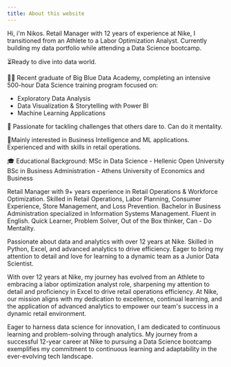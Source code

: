 ```yaml
---
title: About this website
---
```

Hi, i'm Nikos. Retail Manager with 12 years of experience at Nike, I transitioned from an Athlete to a Labor Optimization Analyst. Currently building my data portfolio while attending a Data Science bootcamp.

⏳Ready to dive into data world. 
 
🏋️‍♀️ Recent graduate of Big Blue Data Academy, completing an intensive 500-hour Data Science training program focused on:
 - Exploratory Data Analysis
 - Data Visualization & Storytelling with Power BI
 - Machine Learning Applications

💪 Passionate for tackling challenges that others dare to. Can do it mentality. 

🚀Mainly interested in Business Intelligence and ML applications. Experienced and with skills in retail operations.

🎓 Educational Background:
MSc in Data Science - Hellenic Open University
BSc in Business Administration - Athens University of Economics and Business


Retail Manager with 9+ years experience in Retail Operations & Workforce Optimization. Skilled in Retail Operations, Labor Planning, Consumer Experience, Store Management, and Loss Prevention. Bachelor in Business Administration specialized in Information Systems Management. Fluent in English. Quick Learner, Problem Solver, Out of the Box thinker, Can - Do Mentality.

Passionate about data and analytics with over 12 years at Nike. Skilled in Python, Excel, and advanced analytics to drive efficiency. Eager to bring my attention to detail and love for learning to a dynamic team as a Junior Data Scientist.

With over 12 years at Nike, my journey has evolved from an Athlete to embracing a labor optimization analyst role, sharpening my attention to detail and proficiency in Excel to drive retail operations efficiency. At Nike, our mission aligns with my dedication to excellence, continual learning, and the application of advanced analytics to empower our team's success in a dynamic retail environment.

Eager to harness data science for innovation, I am dedicated to continuous learning and problem-solving through analytics. My journey from a successful 12-year career at Nike to pursuing a Data Science bootcamp exemplifies my commitment to continuous learning and adaptability in the ever-evolving tech landscape.

